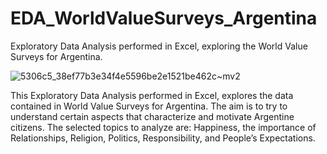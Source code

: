 # EDA_WorldValueSurveys_Argentina
Exploratory Data Analysis performed in Excel, exploring the World Value Surveys for Argentina.

![5306c5_38ef77b3e34f4e5596be2e1521be462c~mv2](https://github.com/user-attachments/assets/4b14524f-d6b9-4482-82fc-fb8ff6ce1f9a)


This Exploratory Data Analysis performed in Excel, explores the data contained in World Value Surveys for Argentina.  The aim is to try to understand certain aspects that characterize and motivate Argentine citizens.  The selected topics to analyze are: Happiness, the importance of Relationships, Religion, Politics, Responsibility, and People’s Expectations. 
